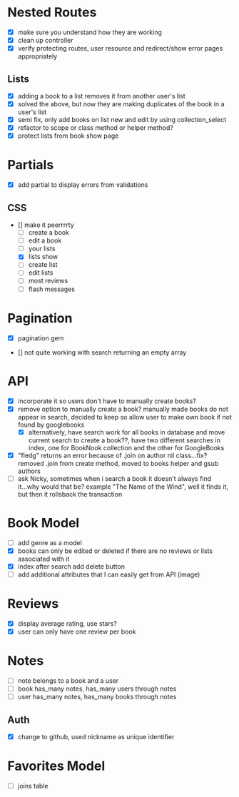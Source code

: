 # Nested Routes
- [x] make sure you understand how they are working
- [x] clean up controller
- [x] verify protecting routes, user resource and redirect/show error pages appropriately

## Lists
- [x] adding a book to a list removes it from another user's list
- [X] solved the above, but now they are making duplicates of the book in a user's list
- [X] semi fix, only add books on list new and edit by using collection_select
- [X] refactor to scope or class method or helper method?
- [x] protect lists from book show page

# Partials
- [X] add partial to display errors from validations 

## CSS
- [] make it peerrrrty
    - [ ] create a book
    - [ ] edit a book
    - [ ] your lists
    - [X] lists show
    - [ ] create list
    - [ ] edit lists
    - [ ] most reviews
    - [ ] flash messages

# Pagination
- [x] pagination gem
- [] not quite working with search returning an empty array

# API
- [X] incorporate it so users don't have to manually create books?
- [X] remove option to manually create a book? manually made books do not appear in search, decided to keep so allow user to make own book if not found by googlebooks
  - [X] alternatively, have search work for all books in database and move current search to create a book??, have two different searches in index, one for BookNook collection and the other for GoogleBooks
- [x] "fledg" returns an error because of .join on author nil class...fix? removed .join from create method, moved to books helper and gsub authors
- [ ] ask Nicky, sometimes when i search a book it doesn't always find it...why would that be? example "The Name of the Wind", well it finds it, but then it rollsback the transaction

# Book Model
- [ ] add genre as a model
- [x] books can only be edited or deleted if there are no reviews or lists associated with it
- [X] index after search add delete button 
- [ ] add additional attributes that I can easily get from API (image)

# Reviews
- [x] display average rating, use stars?
- [x] user can only have one review per book

# Notes
- [ ] note belongs to a book and a user
- [ ] book has_many notes, has_many users through notes
- [ ] user has_many notes, has_many books through notes

## Auth
- [x] change to github, used nickname as unique identifier

# Favorites Model
- [ ] joins table

